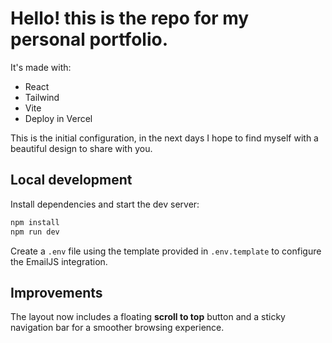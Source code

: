 # Hello! this is the repo for my personal portfolio.

It's made with:

- React
- Tailwind
- Vite
- Deploy in Vercel

This is the initial configuration, in the next days I hope to find myself with a beautiful design to share with you.

## Local development

Install dependencies and start the dev server:

```bash
npm install
npm run dev
```

Create a `.env` file using the template provided in `.env.template` to configure the EmailJS integration.

## Improvements

The layout now includes a floating **scroll to top** button and a sticky navigation bar for a smoother browsing experience.
